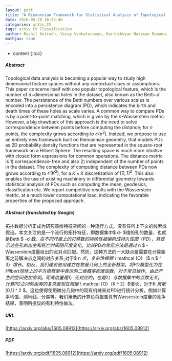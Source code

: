 ```yaml
---
layout: post
title: "A Riemannian Framework for Statistical Analysis of Topological Persistence Diagrams"
date: 2016-05-28 16:55:40
categories: arXiv_CV
tags: arXiv_CV Classification
author: Rushil Anirudh, Vinay Venkataraman, Karthikeyan Natesan Ramamurthy, Pavan Turaga
mathjax: true
---
```


* content
{:toc}

##### Abstract
Topological data analysis is becoming a popular way to study high dimensional feature spaces without any contextual clues or assumptions. This paper concerns itself with one popular topological feature, which is the number of $d-$dimensional holes in the dataset, also known as the Betti$-d$ number. The persistence of the Betti numbers over various scales is encoded into a persistence diagram (PD), which indicates the birth and death times of these holes as scale varies. A common way to compare PDs is by a point-to-point matching, which is given by the $n$-Wasserstein metric. However, a big drawback of this approach is the need to solve correspondence between points before computing the distance; for $n$ points, the complexity grows according to $\mathcal{O}($n$^3)$. Instead, we propose to use an entirely new framework built on Riemannian geometry, that models PDs as 2D probability density functions that are represented in the square-root framework on a Hilbert Sphere. The resulting space is much more intuitive with closed form expressions for common operations. The distance metric is 1) correspondence-free and also 2) independent of the number of points in the dataset. The complexity of computing distance between PDs now grows according to $\mathcal{O}(K^2)$, for a $K \times K$ discretization of $[0,1]^2$. This also enables the use of existing machinery in differential geometry towards statistical analysis of PDs such as computing the mean, geodesics, classification etc. We report competitive results with the Wasserstein metric, at a much lower computational load, indicating the favorable properties of the proposed approach.

##### Abstract (translated by Google)
拓扑数据分析正成为研究高维特征空间的一种流行方式，没有任何上下文的线索或假设。本文关注的是一个流行的拓扑特征，即数据集中$ d- $维的孔的数量，也就是Betti $ -d $数。在不同尺度上的贝蒂数的持续性被编码成持久性图（PD），其表示这些孔的出生和死亡时间随尺度变化。比较PD的常见方法是通过$ n $ -Wasserstein度量给出的点对点匹配。然而，这种方法的一大缺点是需要在计算距离之前解决点之间的对应关系;对于$ n $点，复杂性根据$ \ mathcal {O}（$ n $ ^ 3）$增长。相反，我们建议使用建立在黎曼几何上的全新框架，将PD模型化为在Hilbert球体上的平方根框架中表示的二维概率密度函数。对于常见操作，由此产生的空间更加直观。距离度量是1）无对应的，也是2）与数据集中的点数无关。计算PD之间的距离的复杂度现在根据$ \ mathcal {O}（K ^ 2）$增长，对于K $离散$ [0,1] ^ 2 $。这也使得使用微分几何中的现有机械来对PD进行统计分析，例如计算平均值，测地线，分类等。我们用低的计算负荷报告具有Wasserstein度量的竞争结果，表明所提议的有利特性做法。

##### URL
[https://arxiv.org/abs/1605.08912](https://arxiv.org/abs/1605.08912)

##### PDF
[https://arxiv.org/pdf/1605.08912](https://arxiv.org/pdf/1605.08912)

